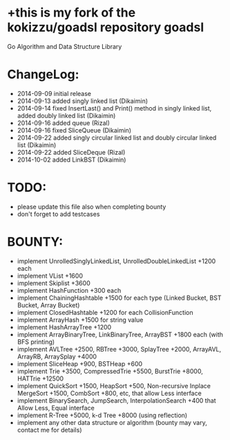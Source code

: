 
+this is my fork of the kokizzu/goadsl repository
goadsl
======

Go Algorithm and Data Structure Library


ChangeLog:
==========

* 2014-09-09 initial release
* 2014-09-13 added singly linked list (Dikaimin)
* 2014-09-14 fixed InsertLast() and Print() method in singly linked list, added doubly linked list (Dikaimin)
* 2014-09-16 added queue (Rizal)
* 2014-09-16 fixed SliceQueue (Dikaimin)
* 2014-09-22 added singly circular linked list and doubly circular linked list (Dikaimin)
* 2014-09-22 added SliceDeque (Rizal)
* 2014-10-02 added LinkBST (Dikaimin)

TODO:
=====

* please update this file also when completing bounty
* don't forget to add testcases

BOUNTY:
=======

* implement UnrolledSinglyLinkedList, UnrolledDoubleLinkedList +1200 each
* implement VList +1600
* implement Skiplist +3600
* implement HashFunction +300 each
* implement ChainingHashtable +1500 for each type (Linked Bucket, BST Bucket, Array Bucket)
* implement ClosedHashtable +1200 for each CollisionFunction
* implement ArrayHash +1500 for string value
* implement HashArrayTree +1200
* implement ArrayBinaryTree, LinkBinaryTree, ArrayBST +1800 each (with BFS printing)
* implement AVLTree +2500, RBTree +3000, SplayTree +2000, ArrayAVL, ArrayRB, ArraySplay +4000
* implement SliceHeap +900, BSTHeap +600
* implement Trie +3500, CompressedTrie +5500, BurstTrie +8000, HATTrie +12500
* implement QuickSort +1500, HeapSort +500, Non-recursive Inplace MergeSort +1500, CombSort +800, etc, that allow Less interface
* implement BinarySearch, JumpSearch, InterpolationSearch +400 that Allow Less, Equal interface
* implement R-Tree +5000, k-d Tree +8000 (using reflection)
* implement any other data structure or algorithm (bounty may vary, contact me for details)
